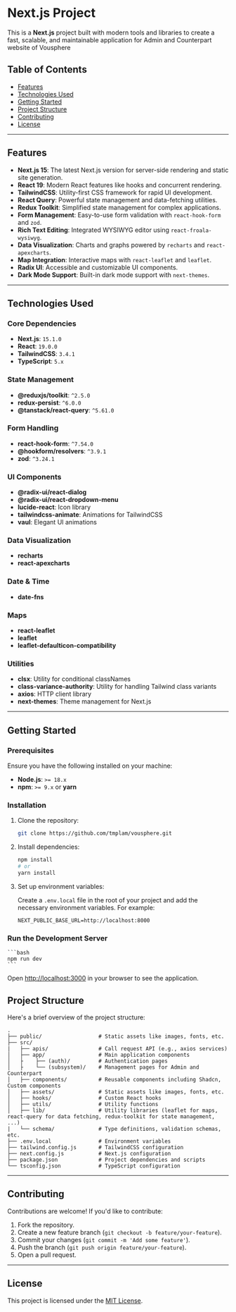 # Next.js Project

This is a **Next.js** project built with modern tools and libraries to create a fast, scalable, and maintainable application for Admin and Counterpart website of Vousphere

## Table of Contents

-   [Features](#features)
-   [Technologies Used](#technologies-used)
-   [Getting Started](#getting-started)
-   [Project Structure](#project-structure)
-   [Contributing](#contributing)
-   [License](#license)

---

## Features

-   **Next.js 15**: The latest Next.js version for server-side rendering and static site generation.
-   **React 19**: Modern React features like hooks and concurrent rendering.
-   **TailwindCSS**: Utility-first CSS framework for rapid UI development.
-   **React Query**: Powerful state management and data-fetching utilities.
-   **Redux Toolkit**: Simplified state management for complex applications.
-   **Form Management**: Easy-to-use form validation with `react-hook-form` and `zod`.
-   **Rich Text Editing**: Integrated WYSIWYG editor using `react-froala-wysiwyg`.
-   **Data Visualization**: Charts and graphs powered by `recharts` and `react-apexcharts`.
-   **Map Integration**: Interactive maps with `react-leaflet` and `leaflet`.
-   **Radix UI**: Accessible and customizable UI components.
-   **Dark Mode Support**: Built-in dark mode support with `next-themes`.

---

## Technologies Used

### Core Dependencies

-   **Next.js**: `15.1.0`
-   **React**: `19.0.0`
-   **TailwindCSS**: `3.4.1`
-   **TypeScript**: `5.x`

### State Management

-   **@reduxjs/toolkit**: `^2.5.0`
-   **redux-persist**: `^6.0.0`
-   **@tanstack/react-query**: `^5.61.0`

### Form Handling

-   **react-hook-form**: `^7.54.0`
-   **@hookform/resolvers**: `^3.9.1`
-   **zod**: `^3.24.1`

### UI Components

-   **@radix-ui/react-dialog**
-   **@radix-ui/react-dropdown-menu**
-   **lucide-react**: Icon library
-   **tailwindcss-animate**: Animations for TailwindCSS
-   **vaul**: Elegant UI animations

### Data Visualization

-   **recharts**
-   **react-apexcharts**

### Date & Time

-   **date-fns**

### Maps

-   **react-leaflet**
-   **leaflet**
-   **leaflet-defaulticon-compatibility**

### Utilities

-   **clsx**: Utility for conditional classNames
-   **class-variance-authority**: Utility for handling Tailwind class variants
-   **axios**: HTTP client library
-   **next-themes**: Theme management for Next.js

---

## Getting Started

### Prerequisites

Ensure you have the following installed on your machine:

-   **Node.js**: `>= 18.x`
-   **npm**: `>= 9.x` or **yarn**

### Installation

1. Clone the repository:

    ```bash
    git clone https://github.com/tmplam/vousphere.git
    ```

2. Install dependencies:

    ```bash
    npm install
    # or
    yarn install
    ```

3. Set up environment variables:

    Create a `.env.local` file in the root of your project and add the necessary environment variables. For example:

    ```env
    NEXT_PUBLIC_BASE_URL=http://localhost:8000
    ```

### Run the Development Server

    ```bash
    npm run dev
    ```

Open [http://localhost:3000](http://localhost:3000) in your browser to see the application.

## Project Structure

Here's a brief overview of the project structure:

```plaintext
.
├── public/                  # Static assets like images, fonts, etc.
├── src/
|   ├── apis/                # Call request API (e.g., axios services)
│   ├── app/                 # Main application components
│   ├    ├── (auth)/         # Authentication pages
│   ├    └── (subsystem)/    # Management pages for Admin and Counterpart
│   ├── components/          # Reusable components including Shadcn, Custom components
│   ├── assets/              # Static assets like images, fonts, etc.
│   ├── hooks/               # Custom React hooks
│   ├── utils/               # Utility functions
│   ├── lib/                 # Utility libraries (leaflet for maps, react-query for data fetching, redux-toolkit for state management, ...)
|   └── schema/              # Type definitions, validation schemas, etc.
├── .env.local               # Environment variables
├── tailwind.config.js       # TailwindCSS configuration
├── next.config.js           # Next.js configuration
├── package.json             # Project dependencies and scripts
└── tsconfig.json            # TypeScript configuration
```

---

## Contributing

Contributions are welcome! If you'd like to contribute:

1. Fork the repository.
2. Create a new feature branch (`git checkout -b feature/your-feature`).
3. Commit your changes (`git commit -m 'Add some feature'`).
4. Push the branch (`git push origin feature/your-feature`).
5. Open a pull request.

---

## License

This project is licensed under the [MIT License](LICENSE).
